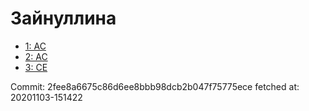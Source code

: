 # Зайнуллина
- [1: AC](1.md)
- [2: AC](2.md)
- [3: CE](3.md)

Commit: 2fee8a6675c86d6ee8bbb98dcb2b047f75775ece
 fetched at: 20201103-151422
